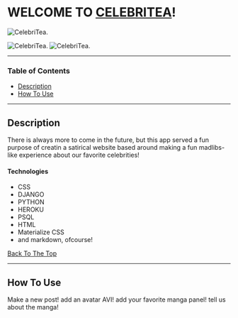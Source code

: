 # WELCOME TO [CELEBRITEA](https://celebritea.herokuapp.com/)!

![CelebriTea.](https://i.imgur.com/H4yuAe4.png)

![CelebriTea.](https://i.imgur.com/OWJEH5M.png)
![CelebriTea.](https://i.imgur.com/7yI0Un7.png)


---

### Table of Contents

- [Description](#description)
- [How To Use](#how-to-use)


---

## Description

There is always more to come in the future, but this app served a fun purpose of creatin a satirical website based around making a fun madlibs-like experience about our favorite celebrities!

#### Technologies

- CSS
- DJANGO
- PYTHON
- HEROKU
- PSQL
- HTML
- Materialize CSS
- and markdown, ofcourse!

[Back To The Top](#read-me-template)

---

## How To Use

Make a new post! add an avatar AVI! add your favorite manga panel! tell us about the manga!
